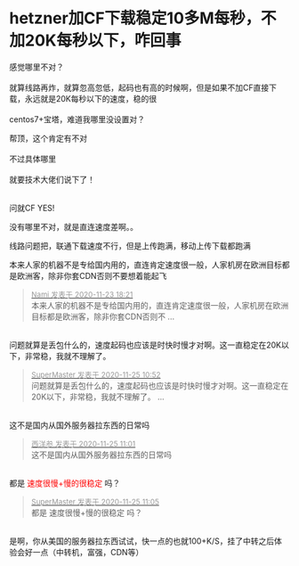 # hetzner加CF下载稳定10多M每秒，不加20K每秒以下，咋回事


感觉哪里不对？<br />
<br />
就算线路再炸，就算忽高忽低，起码也有高的时候啊，但是如果不加CF直接下载，永远就是20K每秒以下的速度，稳的很<br />
<br />
centos7+宝塔，难道我哪里没设置对？

帮顶，这个肯定有不对<br />
<br />
不过具体哪里<br />
<br />
就要技术大佬们说下了！<br />
<br />
<img src="static/image/smiley/default/lol.gif" smilieid="12" border="0" alt="" /><img src="static/image/smiley/default/lol.gif" smilieid="12" border="0" alt="" /><img src="static/image/smiley/default/lol.gif" smilieid="12" border="0" alt="" />

问就CF YES!<img src="static/image/smiley/default/lol.gif" smilieid="12" border="0" alt="" />&nbsp; &nbsp;&nbsp; &nbsp;&nbsp; &nbsp;&nbsp; &nbsp;&nbsp; &nbsp;&nbsp; &nbsp;&nbsp; &nbsp; 

没有哪里不对，就是直连速度差啊。。

线路问题把，联通下载速度不行，但是上传跑满，移动上传下载都跑满

本来人家的机器不是专给国内用的，直连肯定速度很一般，人家机房在欧洲目标都是欧洲客，除非你套CDN否则不要想着能起飞

<div class="quote"><blockquote><font size="2"><a href="https://www.hostloc.com/forum.php?mod=redirect&amp;goto=findpost&amp;pid=9502831&amp;ptid=770331" target="_blank"><font color="#999999">Nami 发表于 2020-11-23 18:21</font></a></font><br />
本来人家的机器不是专给国内用的，直连肯定速度很一般，人家机房在欧洲目标都是欧洲客，除非你套CDN否则不 ...</blockquote></div><br />
问题就算是丢包什么的，速度起码也应该是时快时慢才对啊。这一直稳定在20K以下，非常稳，我就不理解了。

<div class="quote"><blockquote><font size="2"><a href="https://www.hostloc.com/forum.php?mod=redirect&amp;goto=findpost&amp;pid=9513653&amp;ptid=770331" target="_blank"><font color="#999999">SuperMaster 发表于 2020-11-25 10:52</font></a></font><br />
问题就算是丢包什么的，速度起码也应该是时快时慢才对啊。这一直稳定在20K以下，非常稳，我就不理解了。 ...</blockquote></div><br />
这不是国内从国外服务器拉东西的日常吗

<div class="quote"><blockquote><font size="2"><a href="https://www.hostloc.com/forum.php?mod=redirect&amp;goto=findpost&amp;pid=9513749&amp;ptid=770331" target="_blank"><font color="#999999">西洋参 发表于 2020-11-25 11:01</font></a></font><br />
这不是国内从国外服务器拉东西的日常吗</blockquote></div><br />
都是<font color="Red"> 速度很慢+慢的很稳定 </font>吗？

<div class="quote"><blockquote><font size="2"><a href="https://www.hostloc.com/forum.php?mod=redirect&amp;goto=findpost&amp;pid=9513786&amp;ptid=770331" target="_blank"><font color="#999999">SuperMaster 发表于 2020-11-25 11:05</font></a></font><br />
都是 速度很慢+慢的很稳定 吗？</blockquote></div><br />
是啊，你从美国的服务器拉东西试试，快一点的也就100+K/S，挂了中转之后体验会好一点（中转机，富强，CDN等）
